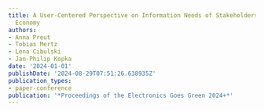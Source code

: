 ```yaml
---
title: A User-Centered Perspective on Information Needs of Stakeholders in the Circular
  Economy
authors:
- Anna Preut
- Tobias Mertz
- Lena Cibulski
- Jan-Philip Kopka
date: '2024-01-01'
publishDate: '2024-08-29T07:51:26.638935Z'
publication_types:
- paper-conference
publication: '*Proceedings of the Electronics Goes Green 2024+*'
---
```

